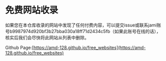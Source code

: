 # 免费网站收录

如果您在本仓库收录的网站中发现了任何付费内容，可以提交issue或联系jami账号b9987974d920bf3b27bba030a18ff71d2434c5fb（如果此账号在线的话），核实后我们会尽快将此网站从列表中删除。

Github Page:[https://amd-128.github.io/free_websites](https://amd-128.github.io/free_websites)
